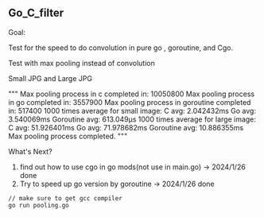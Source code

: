 ## Go_C_filter

Goal:

Test for the speed to do convolution in pure go , goroutine, and Cgo.

Test with max pooling instead of convolution

Small JPG and Large JPG

"""
Max pooling process in c completed in: 10050800
Max pooling process in go completed in: 3557900
Max pooling process in goroutine completed in: 517400
1000 times average for small image:
C avg: 2.042432ms
Go avg: 3.540069ms
Goroutine avg: 613.049µs
1000 times average for large image:
C avg: 51.926401ms
Go avg: 71.978682ms
Goroutine avg: 10.886355ms
Max pooling process completed.
"""

What's Next?

1. find out how to use cgo in go mods(not use in main.go) -> 2024/1/26 done
2. Try to speed up go version by goroutine -> 2024/1/26 done

```
// make sure to get gcc compiler
go run pooling.go
```



